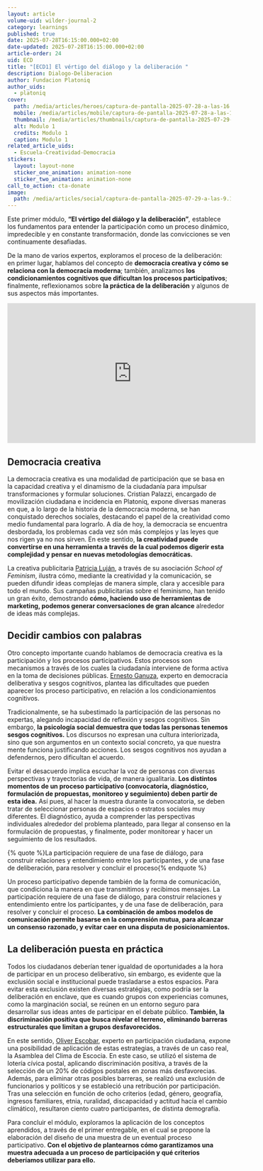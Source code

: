 ```yaml
---
layout: article
volume-uid: wilder-journal-2
category: learnings
published: true
date: 2025-07-28T16:15:00.000+02:00
date-updated: 2025-07-28T16:15:00.000+02:00
article-order: 24
uid: ECD
title: "[ECD1] El vértigo del diálogo y la deliberación "
description: Dialogo-Deliberacion
author: Fundacion Platoniq
author_uids:
  - platoniq
cover:
  path: /media/articles/heroes/captura-de-pantalla-2025-07-28-a-las-16.20.54.png
  mobile: /media/articles/mobile/captura-de-pantalla-2025-07-28-a-las-16.20.54.png
  thumbnail: /media/articles/thumbnails/captura-de-pantalla-2025-07-29-a-las-9.15.41.png
  alt: Modulo 1
  credits: Modulo 1
  caption: Modulo 1
related_article_uids:
  - Escuela-Creatividad-Democracia
stickers:
  layout: layout-none
  sticker_one_animation: animation-none
  sticker_two_animation: animation-none
call_to_action: cta-donate
image:
  path: /media/articles/social/captura-de-pantalla-2025-07-29-a-las-9.15.41.png
---
```

Este primer módulo, **“El vértigo del diálogo y la deliberación”***,* establece los fundamentos para entender la participación como un proceso dinámico, impredecible y en constante transformación, donde las convicciones se ven continuamente desafiadas. 

De la mano de varios expertos, exploramos el proceso de la deliberación: en primer lugar, hablamos del concepto de **democracia creativa y cómo se relaciona con la democracia moderna**; también, analizamos **los condicionamientos cognitivos que dificultan los procesos participativos**; finalmente, reflexionamos sobre **la práctica de la deliberación** y algunos de sus aspectos más importantes.

<iframe width="560" height="315" src="https://www.youtube.com/embed/H6WreQY9wpI?si=LMK_LqP_ORGcPZRB" title="YouTube video player" frameborder="0" allow="accelerometer; autoplay; clipboard-write; encrypted-media; gyroscope; picture-in-picture; web-share" referrerpolicy="strict-origin-when-cross-origin" allowfullscreen></iframe>

## **Democracia creativa**

La democracia creativa es una modalidad de participación que se basa en la capacidad creativa y el dinamismo de la ciudadanía para impulsar transformaciones y formular soluciones. Cristian Palazzi, encargado de movilización ciudadana e incidencia en Platoniq, expone diversas maneras en que, a lo largo de la historia de la democracia moderna, se han conquistado derechos sociales, destacando el papel de la creatividad como medio fundamental para lograrlo. A día de hoy, la democracia se encuentra desbordada, los problemas cada vez són más complejos y las leyes que nos rigen ya no nos sirven. En este sentido, **la creatividad puede convertirse en una herramienta a través de la cual podemos digerir esta complejidad y pensar en nuevas metodologías democráticas.**

La creativa publicitaria [Patricia Luján](https://journal.platoniq.net/es/wilder-journal-2/interviews/patricia-lujan/), a través de su asociación *School of Feminism*, ilustra cómo, mediante la creatividad y la comunicación, se pueden difundir ideas complejas de manera simple, clara y accesible para todo el mundo. Sus campañas publicitarias sobre el feminismo, han tenido un gran éxito, demostrando **cómo, haciendo uso de herramientas de marketing, podemos generar conversaciones de gran alcance** alrededor de ideas más complejas. 

## **Decidir cambios con palabras**

Otro concepto importante cuando hablamos de democracia creativa es la participación y los procesos participativos. Estos procesos son mecanismos a través de los cuales la ciudadanía interviene de forma activa en la toma de decisiones públicas. [Ernesto Ganuza](https://journal.platoniq.net/es/wilder-journal-2/interviews/Ernesto-Ganuza/), experto en democracia deliberativa y sesgos cognitivos, plantea las dificultades que pueden aparecer los proceso participativo, en relación a los condicionamientos cognitivos. 

Tradicionalmente, se ha subestimado la participación de las personas no expertas, alegando incapacidad de reflexión y sesgos cognitivos. Sin embargo, **la psicología social demuestra que todas las personas tenemos sesgos cognitivos.** Los discursos no expresan una cultura interiorizada, sino que son argumentos en un contexto social concreto, ya que nuestra mente funciona justificando acciones. Los sesgos cognitivos nos ayudan a defendernos, pero dificultan el acuerdo.

Evitar el desacuerdo implica escuchar la voz de personas con diversas perspectivas y trayectorias de vida, de manera igualitaria. **Los distintos momentos de un proceso participativo (convocatoria, diagnóstico, formulación de propuestas, monitoreo y seguimiento) deben partir de esta idea.** Así pues, al hacer la muestra durante la convocatoria, se deben tratar de seleccionar personas de espacios o estratos sociales muy diferentes. El diagnóstico, ayuda a comprender las perspectivas individuales alrededor del problema planteado, para llegar al consenso en la formulación de propuestas, y finalmente, poder monitorear y hacer un seguimiento de los resultados. 

{% quote %}La participación requiere de una fase de diálogo, para construir relaciones y entendimiento entre los participantes, y de una fase de deliberación, para resolver y concluir el proceso{% endquote %}

Un proceso participativo depende también de la forma de comunicación, que condiciona la manera en que transmitimos y recibimos mensajes. La participación requiere de una fase de diálogo, para construir relaciones y entendimiento entre los participantes, y de una fase de deliberación, para resolver y concluir el proceso. **La combinación de ambos modelos de comunicación permite basarse en la comprensión mutua, para alcanzar un consenso razonado, y evitar caer en una disputa de posicionamientos.**

## **La deliberación puesta en práctica**

Todos los ciudadanos deberían tener igualdad de oportunidades a la hora de participar en un proceso deliberativo, sin embargo, es evidente que la exclusión social e institucional puede trasladarse a estos espacios. Para evitar esta exclusión existen diversas estratégias, como podría ser la deliberación en enclave, que es cuando grupos con experiencias comunes, como la marginación social, se reúnen en un entorno seguro para desarrollar sus ideas antes de participar en el debate público. **También, la discriminación positiva que busca nivelar el terreno, eliminando barreras estructurales que limitan a grupos desfavorecidos.**

En este sentido, [Oliver Escobar](https://journal.platoniq.net/es/wilder-journal-1/interviews/oliver-escobar/), experto en participación ciudadana, expone una posibilidad de aplicación de estas estrategias, a través de un caso real, la Asamblea del Clima de Escocia. En este caso, se utilizó el sistema de lotería cívica postal, aplicando discriminación positiva, a través de la selección de un 20% de códigos postales en zonas más desfavorecias. Además, para eliminar otras posibles barreras, se realizó una exclusión de funcionarios y políticos y se estableció una retribución por participación. Tras una selección en función de ocho criterios (edad, género, geografía, ingresos familiares, etnia, ruralidad, discapacidad y actitud hacía el cambio climático), resultaron ciento cuatro participantes, de distinta demografía. 

Para concluir el módulo, exploramos la aplicación de los conceptos aprendidos, a través de el primer entregable, en el cual se propone la elaboración del diseño de una muestra de un eventual proceso participativo. **Con el objetivo de plantearnos cómo garantizamos una muestra adecuada a un proceso de participación y qué criterios deberíamos utilizar para ello.**
